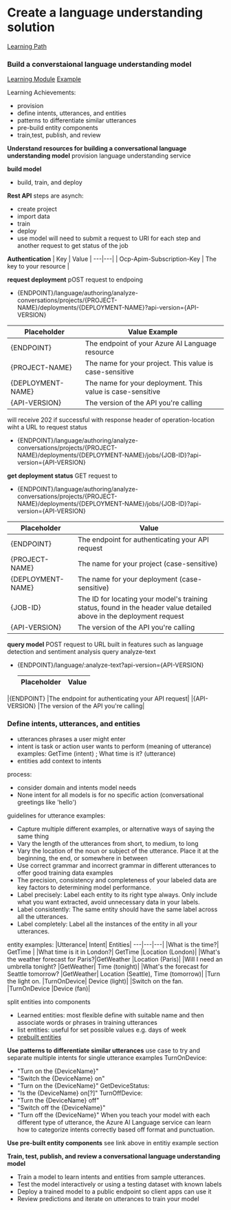 # Create a language understanding solution

[Learning Path](https://learn.microsoft.com/en-us/training/paths/create-language-solution-azure-cognitive-services/)

### Build a converstaional language understanding model

[Learning Module](https://learn.microsoft.com/en-us/training/modules/build-language-understanding-model/)
[Example](https://learn.microsoft.com/en-us/azure/ai-services/language-service/conversational-language-understanding/quickstart?pivots=rest-api#create-a-clu-project)

Learning Achievements:
- provision
- define intents, utterances, and entities
- patterns to differentiate similar utterances
- pre-build entity components
- train,test, publish, and review 

**Understand resources for building a conversational language understanding model**
provision language understanding service

**build model**
- build, train, and deploy

**Rest API**
steps are asynch:
- create project
- import data
- train
- deploy
- use model
will need to submit a request to URI for each step and another request to get status of the job

**Authentication**
| Key	| Value |
---|---|
| Ocp-Apim-Subscription-Key	| The key to your resource |

**request deployment**
pOST request to endpoing
- {ENDPOINT}/language/authoring/analyze-conversations/projects/{PROJECT-NAME}/deployments/{DEPLOYMENT-NAME}?api-version={API-VERSION}

|Placeholder|	Value	Example|
---|---|
|{ENDPOINT}|	The endpoint of your Azure AI Language resource|	https://<your-subdomain>.cognitiveservices.azure.com|
|{PROJECT-NAME}|	The name for your project. This value is case-sensitive|	myProject|
|{DEPLOYMENT-NAME}|	The name for your deployment. This value is case-sensitive	|staging|
|{API-VERSION}|	The version of the API you're calling|	2022-05-01|

will receive 202 if successful with response header of operation-location wiht a URL to request status
- {ENDPOINT}/language/authoring/analyze-conversations/projects/{PROJECT-NAME}/deployments/{DEPLOYMENT-NAME}/jobs/{JOB-ID}?api-version={API-VERSION}

**get deployment status**
GET request to 
- {ENDPOINT}/language/authoring/analyze-conversations/projects/{PROJECT-NAME}/deployments/{DEPLOYMENT-NAME}/jobs/{JOB-ID}?api-version={API-VERSION}

|Placeholder	|Value|
---|---|
|{ENDPOINT}	|The endpoint for authenticating your API request|
|{PROJECT-NAME}	|The name for your project (case-sensitive)|
|{DEPLOYMENT-NAME}|	The name for your deployment (case-sensitive)|
|{JOB-ID}	|The ID for locating your model's training status, found in the header value detailed above in the deployment request|
|{API-VERSION}|	The version of the API you're calling|

**query model**
POST request to URL
built in features such as language detection and sentiment analysis query analyze-text
- {ENDPOINT}/language/:analyze-text?api-version={API-VERSION}

  |Placeholder|	Value|
  ---|---|
|{ENDPOINT}	|The endpoint for authenticating your API request|
|{API-VERSION}	|The version of the API you're calling|

### Define intents, utterances, and entities
- utterances phrases a user might enter
- intent is task or action user wants to perform (meaning of utterance)
examples: GetTime (intent) ; What time is it? (utterance)
- entities add context to intents

process:
- consider domain and intents model needs
- None intent for all models is for no specific action (conversational greetings like 'hello')

guidelines for utterance examples:
- Capture multiple different examples, or alternative ways of saying the same thing
- Vary the length of the utterances from short, to medium, to long
- Vary the location of the noun or subject of the utterance. Place it at the beginning, the end, or somewhere in between
- Use correct grammar and incorrect grammar in different utterances to offer good training data examples
- The precision, consistency and completeness of your labeled data are key factors to determining model performance.
- Label precisely: Label each entity to its right type always. Only include what you want extracted, avoid unnecessary data in your labels.
- Label consistently: The same entity should have the same label across all the utterances.
- Label completely: Label all the instances of the entity in all your utterances.

entity examples:
|Utterance|	Intent|	Entities|
  ---|---|---|
|What is the time?|	GetTime	|
|What time is it in London?|	GetTime	|Location (London)|
|What's the weather forecast for Paris?|GetWeather	|Location (Paris)|
|Will I need an umbrella tonight?	|GetWeather|	Time (tonight)|
|What's the forecast for Seattle tomorrow?	|GetWeather|	Location (Seattle), Time (tomorrow)|
|Turn the light on.	|TurnOnDevice|	Device (light)|
|Switch on the fan.	|TurnOnDevice	|Device (fan)|

split entities into components
- Learned entities: most flexible define with suitable name and then associate words or phrases in training utterances
- list entities: useful for set possible values e.g. days of week
- [prebuilt entities](https://learn.microsoft.com/en-us/azure/ai-services/language-service/conversational-language-understanding/prebuilt-component-reference)

**Use patterns to differentiate similar utterances**
use case to try and separate multiple intents for single utterance
examples
TurnOnDevice:
- "Turn on the {DeviceName}"
- "Switch the {DeviceName} on"
- "Turn on the {DeviceName}"
GetDeviceStatus:
- "Is the {DeviceName} on[?]"
TurnOffDevice:
- "Turn the {DeviceName} off"
- "Switch off the {DeviceName}"
- "Turn off the {DeviceName}"
When you teach your model with each different type of utterance, the Azure AI Language service can learn how to categorize intents correctly based off format and punctuation.

**Use pre-built entity components**
see link above in entitiy example section

**Train, test, publish, and review a conversational language understanding model**
- Train a model to learn intents and entities from sample utterances.
- Test the model interactively or using a testing dataset with known labels
- Deploy a trained model to a public endpoint so client apps can use it
- Review predictions and iterate on utterances to train your model
